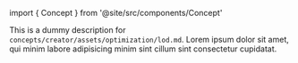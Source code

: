 import { Concept } from '@site/src/components/Concept'

<Concept
  title    = "assets/optimization/lod"
  kind     = "Core"
  category = "Creator"
  block    = {true}>
This is a dummy description for `concepts/creator/assets/optimization/lod.md`.
Lorem ipsum dolor sit amet, qui minim labore adipisicing minim sint cillum sint consectetur cupidatat.
</Concept>

